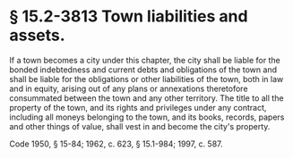 # § 15.2-3813 Town liabilities and assets.

<p>If a town becomes a city under this chapter, the city shall be liable for the bonded indebtedness and current debts and obligations of the town and shall be liable for the obligations or other liabilities of the town, both in law and in equity, arising out of any plans or annexations theretofore consummated between the town and any other territory. The title to all the property of the town, and its rights and privileges under any contract, including all moneys belonging to the town, and its books, records, papers and other things of value, shall vest in and become the city's property.</p><p>Code 1950, § 15-84; 1962, c. 623, § 15.1-984; 1997, c. 587.</p>